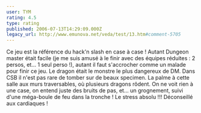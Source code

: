 ```yaml
---
user: TYM
rating: 4.5
type: rating
published: 2006-07-13T14:29:09.000Z
legacy_url: http://www.emunova.net/veda/test/13.htm#comment-5705
---
```

Ce jeu est la référence du hack'n slash en case à case !
Autant Dungeon master était facile (je me suis amusé à le finir avec des équipes réduites : 2 persos, et... 1 seul perso !), autant il faut s'accrocher comme un malade pour finir ce jeu. Le dragon était le monstre le plus dangereux de DM. Dans CSB il n'est pas rare de tomber sur de beaux specimen. La palme à cette salle aux murs traversables, où plusieurs dragons rôdent. On ne voit rien à une case, on entend juste des bruits de pas, et... un grognement, suivi d'une méga-boule de feu dans la tronche ! Le stress absolu !!! Déconseillé aux cardiaques !